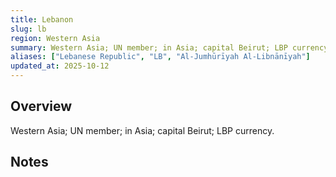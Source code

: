 ```yaml
---
title: Lebanon
slug: lb
region: Western Asia
summary: Western Asia; UN member; in Asia; capital Beirut; LBP currency.
aliases: ["Lebanese Republic", "LB", "Al-Jumhūrīyah Al-Libnānīyah"]
updated_at: 2025-10-12
---
```


## Overview

Western Asia; UN member; in Asia; capital Beirut; LBP currency.

## Notes

<!-- Add your first note below -->
